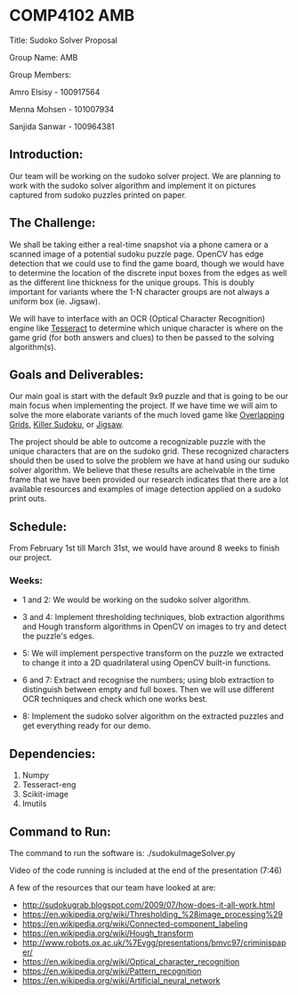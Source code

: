 # COMP4102 AMB
Title: Sudoko Solver Proposal

Group Name: AMB

Group Members: 

Amro Elsisy - 100917564

Menna Mohsen - 101007934

Sanjida Sanwar - 100964381

## Introduction:
Our team will be working on the sudoko solver project. We are planning to work with the sudoko solver algorithm and implement it on pictures captured from sudoko puzzles printed on paper. 

## The Challenge:
We shall be taking either a real-time snapshot via a phone camera or a scanned image of a potential sudoku puzzle page.
OpenCV has edge detection that we could use to find the game board, though we would have to determine the location of the discrete input boxes from the edges as well as the different line thickness for the unique groups. This is doubly important for variants where the 1-N character groups are not always a uniform box (ie. Jigsaw).

 We will have to interface with an OCR (Optical Character Recognition) engine like [Tesseract](https://opensource.google/projects/tesseract) to determine which unique character is where on the game grid (for both answers and clues) to then be passed to the solving algorithm(s).


## Goals and Deliverables: 
Our main goal is start with the default 9x9 puzzle and that is going to be our main focus when implementing the project. If we have time we will aim to solve the more elaborate variants of the much loved game like [Overlapping Grids](https://en.wikipedia.org/wiki/Glossary_of_Sudoku#Sudoku_variants), [Killer Sudoku](https://en.wikipedia.org/wiki/Killer_sudoku), or [Jigsaw](https://en.wikipedia.org/wiki/Nonomino).

The project should be able to outcome a recognizable puzzle with the unique characters that are on the sudoko grid. These recognized characters should then be used to solve the problem we have at hand using our suduko solver algorithm. We believe that these results are acheivable in the time frame that we have been provided our research indicates that there are a lot available resources and examples of image detection applied on a sudoko print outs. 


## Schedule:
From February 1st till March 31st, we would have around 8 weeks to finish our project.
 ### Weeks:
 * 1 and 2: We would be working on the sudoko solver algorithm.
 
 * 3 and 4: Implement thresholding techniques, blob extraction algorithms and Hough transform algorithms in OpenCV on images to try and detect the puzzle's edges.
 
 * 5: We will implement perspective transform on the puzzle we extracted to change it into a 2D quadrilateral using OpenCV built-in functions.
 
 * 6 and 7: Extract and recognise the numbers; using blob extraction to distinguish between empty and full boxes. Then we will use different OCR techniques and check which one works best.
 
 * 8: Implement the sudoko solver algorithm on the extracted puzzles and get everything ready for our demo.

## Dependencies:
1. Numpy
2. Tesseract-eng
3. Scikit-image
4. Imutils

## Command to Run: 
The command to run the software is: ./sudokuImageSolver.py 

Video of the code running is included at the end of the presentation (7:46)

A few of the resources that our team have looked at are: 
* http://sudokugrab.blogspot.com/2009/07/how-does-it-all-work.html
* https://en.wikipedia.org/wiki/Thresholding_%28image_processing%29
* https://en.wikipedia.org/wiki/Connected-component_labeling
* https://en.wikipedia.org/wiki/Hough_transform
* http://www.robots.ox.ac.uk/%7Evgg/presentations/bmvc97/criminispaper/
* https://en.wikipedia.org/wiki/Optical_character_recognition
* https://en.wikipedia.org/wiki/Pattern_recognition
* https://en.wikipedia.org/wiki/Artificial_neural_network
